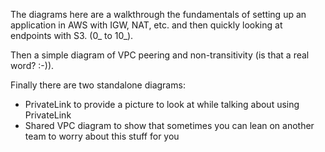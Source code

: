 The diagrams here are a walkthrough the fundamentals of setting up 
an application in AWS with IGW, NAT, etc. and then quickly looking
at endpoints with S3. (0_ to 10_).

Then a simple diagram of VPC peering and non-transitivity (is that a real word? :-)).

Finally there are two standalone diagrams:

* PrivateLink to provide a picture to look at while talking about using PrivateLink
* Shared VPC diagram to show that sometimes you can lean on another team to worry
about this stuff for you

